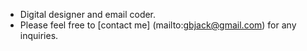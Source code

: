 - Digital designer and email coder.
- Please feel free to [contact me] (mailto:gbjack@gmail.com) for any inquiries.


<!---
gbjack/gbjack is a ✨ special ✨ repository because its `README.md` (this file) appears on your GitHub profile.
You can click the Preview link to take a look at your changes.
--->
